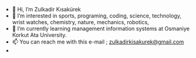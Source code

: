 - 👋 Hi, I’m Zulkadir Kısakürek
- 👀 I’m interested in sports, programing, coding, science, technology, wrist watches, chemistry, nature, mechanics, robotics, 
- 🌱 I’m currently learning management information systems at Osmaniye Korkut Ata University.
- 📫 You can reach me with this e-mail ; zulkadirkisakurek@gmail.com
-
<!---
2020507013/2020507013 is a ✨ special ✨ repository because its `README.md` (this file) appears on your GitHub profile.
You can click the Preview link to take a look at your changes.
--->

